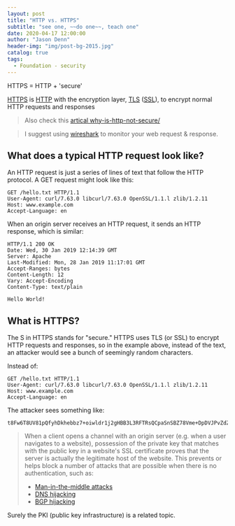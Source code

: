 ```yaml
---
layout: post
title: "HTTP vs. HTTPS"
subtitle: "see one, ~~do one~~, teach one"
date: 2020-04-17 12:00:00
author: "Jason Denn"
header-img: "img/post-bg-2015.jpg"
catalog: true
tags:
  - Foundation - security
---
```

HTTPS = HTTP + 'secure'

[HTTPS](https://www.cloudflare.com/learning/ssl/what-is-https/) is [HTTP](https://www.cloudflare.com/learning/ddos/glossary/hypertext-transfer-protocol-http/) with the encryption layer, [TLS](https://www.cloudflare.com/learning/ssl/transport-layer-security-tls/) ([SSL](https://www.cloudflare.com/learning/ssl/what-is-ssl/)), to encrypt normal HTTP requests and responses

>   Also check this [artical why-is-http-not-secure/](https://www.cloudflare.com/learning/ssl/why-is-http-not-secure/)

>   I suggest using [wireshark](https://www.wireshark.org/) to monitor your web request & response. 



## What does a typical HTTP request look like?

An HTTP request is just a series of lines of text that follow the HTTP protocol. A GET request might look like this:

```
GET /hello.txt HTTP/1.1
User-Agent: curl/7.63.0 libcurl/7.63.0 OpenSSL/1.1.l zlib/1.2.11
Host: www.example.com
Accept-Language: en
```

When an origin server receives an HTTP request, it sends an HTTP response, which is similar:

```
HTTP/1.1 200 OK
Date: Wed, 30 Jan 2019 12:14:39 GMT
Server: Apache
Last-Modified: Mon, 28 Jan 2019 11:17:01 GMT
Accept-Ranges: bytes
Content-Length: 12
Vary: Accept-Encoding
Content-Type: text/plain

Hello World!
```

## What is HTTPS?

The S in HTTPS stands for "secure." HTTPS uses TLS (or SSL) to encrypt HTTP requests and responses, so in the example above, instead of the text, an attacker would see a bunch of seemingly random characters.

Instead of:

```
GET /hello.txt HTTP/1.1
User-Agent: curl/7.63.0 libcurl/7.63.0 OpenSSL/1.1.l zlib/1.2.11
Host: www.example.com
Accept-Language: en
```

The attacker sees something like:

```
t8Fw6T8UV81pQfyhDkhebbz7+oiwldr1j2gHBB3L3RFTRsQCpaSnSBZ78Vme+DpDVJPvZdZUZHpzbbcqmSW1+3xXGsERHg9YDmpYk0VVDiRvw1H5miNieJeJ/FNUjgH0BmVRWII6+T4MnDwmCMZUI/orxP3HGwYCSIvyzS3MpmmSe4iaWKCOHQ==
```





>   When a client opens a channel with an origin server (e.g. when a user navigates to a website), possession of the private key that matches with the public key in a website's SSL certificate proves that the server is actually the legitimate host of the website. This prevents or helps block a number of attacks that are possible when there is no authentication, such as:
>
>   *   [Man-in-the-middle attacks](https://www.cloudflare.com/learning/security/threats/man-in-the-middle-attack/)
>   *   [DNS hijacking](https://www.cloudflare.com/learning/dns/dns-security/)
>   *   [BGP hijacking](https://www.cloudflare.com/learning/security/glossary/bgp-hijacking/)

Surely the PKI (public key infrastructure) is a related topic. 

